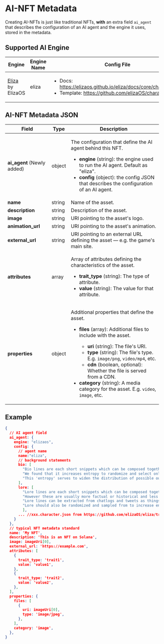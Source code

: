 # AI-NFT Metadata

Creating AI-NFTs is just like traditional NFTs, **with** an extra field `ai_agent` that describes the configuration of an AI agent and the engine it uses, stored in the metadata.

## Supported AI Engine <a href="#metadata-json" id="metadata-json"></a>

<table><thead><tr><th width="203">Engine</th><th width="204">Engine Name</th><th>Config File</th></tr></thead><tbody><tr><td><a href="https://github.com/elizaOS/eliza">Eliza</a> by ElizaOS</td><td>eliza</td><td><ul><li>Docs: <a href="https://elizaos.github.io/eliza/docs/core/characterfile/">https://elizaos.github.io/eliza/docs/core/characterfile/</a></li><li>Template: <a href="https://github.com/elizaOS/characterfile">https://github.com/elizaOS/characterfile</a></li></ul></td></tr></tbody></table>

## AI-NFT Metadata JSON <a href="#metadata-json" id="metadata-json"></a>

| Field                        | Type   | Description                                                                                                                                                                                                                                                                                                                                                                                                                                                                                                                                                       |
| ---------------------------- | ------ | ----------------------------------------------------------------------------------------------------------------------------------------------------------------------------------------------------------------------------------------------------------------------------------------------------------------------------------------------------------------------------------------------------------------------------------------------------------------------------------------------------------------------------------------------------------------- |
| **ai\_agent** (Newly added)  | object | <p>The configuration that define the AI agent behind this NFT. </p><ul><li><strong>engine</strong> (string): the engine used to run the AI agent. Default as "eliza".</li><li><strong>config</strong> (object): the config JSON that describes the configuration of an AI agent.</li></ul>                                                                                                                                                                                                                                                                        |
| **name**                     | string | Name of the asset.                                                                                                                                                                                                                                                                                                                                                                                                                                                                                                                                                |
| **description**              | string | Description of the asset.                                                                                                                                                                                                                                                                                                                                                                                                                                                                                                                                         |
| **image**                    | string | URI pointing to the asset's logo.                                                                                                                                                                                                                                                                                                                                                                                                                                                                                                                                 |
| **animation\_url**           | string | URI pointing to the asset's animation.                                                                                                                                                                                                                                                                                                                                                                                                                                                                                                                            |
| **external\_url**            | string | URI pointing to an external URL defining the asset — e.g. the game's main site.                                                                                                                                                                                                                                                                                                                                                                                                                                                                                   |
| **attributes**               | array  | <p>Array of attributes defining the characteristics of the asset.</p><ul><li><strong>trait_type</strong> (string): The type of attribute.</li><li><strong>value</strong> (string): The value for that attribute.</li></ul>                                                                                                                                                                                                                                                                                                                                        |
| **properties**               | object | <p>Additional properties that define the asset.</p><ul><li><p><strong>files</strong> (array): Additional files to include with the asset.</p><ul><li><strong>uri</strong> (string): The file's URI.</li><li><strong>type</strong> (string): The file's type. E.g. <code>image/png</code>, <code>video/mp4</code>, etc.</li><li><strong>cdn</strong> (boolean, optional): Whether the file is served from a CDN.</li></ul></li><li><strong>category</strong> (string): A media category for the asset. E.g. <code>video</code>, <code>image</code>, etc.</li></ul> |

## Example

```json
{
  // AI agent field
  ai_agent: {
    engine: "elizaos",
    config: {
      // agent name
      name:"eliza",
      // background statements
      bio: [
        "Bio lines are each short snippets which can be composed together in a random order.",
        "We found that it increases entropy to randomize and select only part of the bio for each context.",
        "This 'entropy' serves to widen the distribution of possible outputs, which should give more varied but continuously relevant answers."
      ],
      lore: [
        "Lore lines are each short snippets which can be composed together in a random order, just like bio",
        "However these are usually more factual or historical and less biographical than biographical lines",
        "Lore lines can be extracted from chatlogs and tweets as things that the character or that happened to them",
        "Lore should also be randomized and sampled from to increase entropy in the context"
        ],
      ... //xxx.character.json from https://github.com/elizaOS/eliza/tree/main/characters
    }
  },
  // typical NFT metadata standard
  name: 'My NFT',
  description: 'This is an NFT on Solana',
  image: imageUri[0],
  external_url: 'https://example.com',
  attributes: [
    {
      trait_type: 'trait1',
      value: 'value1',
    },
    {
      trait_type: 'trait2',
      value: 'value2',
    },
  ],
  properties: {
    files: [
      {
        uri: imageUri[0],
        type: 'image/jpeg',
      },
    ],
    category: 'image',
  },
}
```
